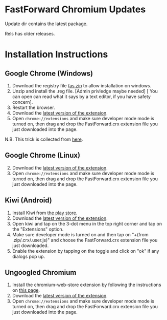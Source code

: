 # FastForward Chromium Updates

Update dir contains the latest package.

Rels has older releases.


# Installation Instructions


## Google Chrome (Windows)
1) Download the registry file ([as zip](https://cdn.jsdelivr.net/gh/FastForwardTeam/releases/winreg/allow_ff.zip) to allow installation on windows.
2) Unzip and install the .reg file. \[Admin privledge maybe needed] \[ You can open can read what it says by a text editor, if you have safety concern].
3) Restart the browser.
4) Download the [latest version of the extension](https://cdn.jsdelivr.net/gh/FastForwardTeam/releases/update/FastForward.crx).
5) Open `chrome://extensions` and make sure developer mode mode is turned on, then drag and drop the FastForward.crx extension file you just downloaded into the page.

N.B. This trick is collected from [here](https://stackoverflow.com/a/48990515/13519865).

## Google Chrome (Linux)
2) Download the [latest version of the extension](https://cdn.jsdelivr.net/gh/FastForwardTeam/releases/update/FastForward.crx).
3) Open `chrome://extensions` and make sure developer mode mode is turned on, then drag and drop the FastForward.crx extension file you just downloaded into the page.


## Kiwi (Android)
1) Install Kiwi from [the play store](https://play.google.com/store/apps/details?id=com.kiwibrowser.browser).
2) Download the [latest version of the extension](https://cdn.jsdelivr.net/gh/FastForwardTeam/releases/update/FastForward.crx).
3) Open kiwi and tap on the 3-dot menu in the top right corner and tap on the "Extensions" option.
4) Make sure developer mode is turned on and then tap on "+(from .zip/.crx/.user.js)" and choose the FastForward.crx extension file you just downloaded.
5) Enable the extension by tapping on the toggle and click on "ok" if any dialogs pop up.



## Ungoogled Chromium
1) Install the chromium-web-store extension by following the instructions on [this page](https://github.com/NeverDecaf/chromium-web-store#installation).
2) Download the [latest version of the extension](https://cdn.jsdelivr.net/gh/FastForwardTeam/releases/update/FastForward.crx).
3) Open `chrome://extensions` and make sure developer mode mode is turned on, then drag and drop the FastForward.crx extension file you just downloaded into the page.
